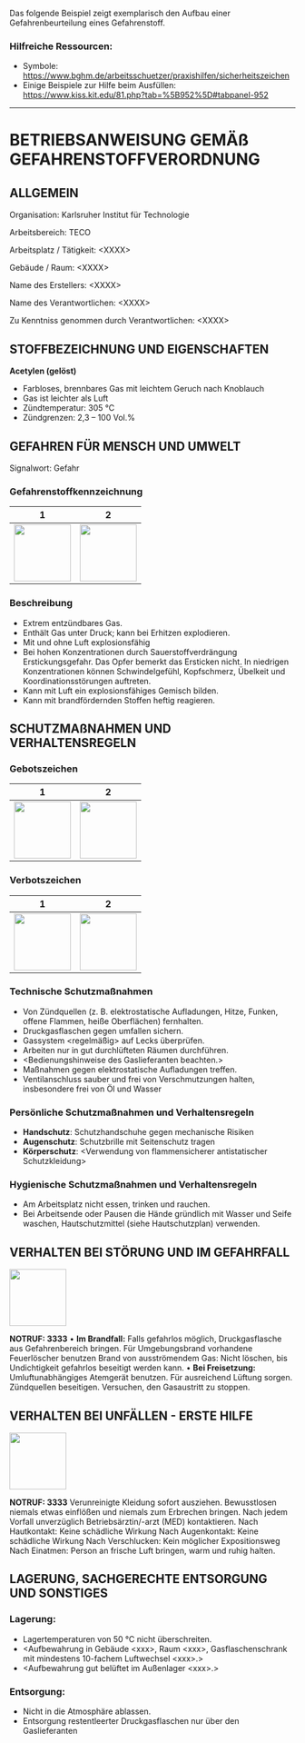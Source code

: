 Das folgende Beispiel zeigt exemplarisch den Aufbau einer Gefahrenbeurteilung eines Gefahrenstoff. 

### Hilfreiche Ressourcen:
- Symbole: https://www.bghm.de/arbeitsschuetzer/praxishilfen/sicherheitszeichen
- Einige Beispiele zur Hilfe beim Ausfüllen: https://www.kiss.kit.edu/81.php?tab=%5B952%5D#tabpanel-952

____


# BETRIEBSANWEISUNG GEMÄß GEFAHRENSTOFFVERORDNUNG

## ALLGEMEIN
Organisation: Karlsruher Institut für Technologie

Arbeitsbereich: TECO

Arbeitsplatz / Tätigkeit: \<XXXX\>

Gebäude / Raum: \<XXXX\>

Name des Erstellers: \<XXXX\>

Name des Verantwortlichen: \<XXXX\>

Zu Kenntniss genommen durch Verantwortlichen: \<XXXX\>

## STOFFBEZEICHNUNG UND EIGENSCHAFTEN
**Acetylen (gelöst)**

- Farbloses, brennbares Gas mit leichtem Geruch nach Knoblauch
- Gas ist leichter als Luft	
- Zündtemperatur: 305 °C
- Zündgrenzen: 2,3 – 100 Vol.%


## GEFAHREN FÜR MENSCH UND UMWELT
Signalwort: Gefahr

### Gefahrenstoffkennzeichnung
1 |  2
:-------------------------:|:-------------------------:
<img src="https://www.bghm.de/fileadmin/user_upload/Arbeitsschuetzer/Praxishilfen/Sicherheitszeichen/GHS-Piktogramme/GHS_02_gr.gif" data-canonical-src="https://www.bghm.de/fileadmin/user_upload/Arbeitsschuetzer/Praxishilfen/Sicherheitszeichen/GHS-Piktogramme/GHS_02_gr.gif" width="100" /> | <img src="https://www.bghm.de/fileadmin/user_upload/Arbeitsschuetzer/Praxishilfen/Sicherheitszeichen/GHS-Piktogramme/GHS_04_gr.gif" data-canonical-src="https://www.bghm.de/fileadmin/user_upload/Arbeitsschuetzer/Praxishilfen/Sicherheitszeichen/GHS-Piktogramme/GHS_04_gr.gif" width="100" /> 

### Beschreibung
-	Extrem entzündbares Gas.
- Enthält Gas unter Druck; kann bei Erhitzen explodieren.
- Mit und ohne Luft explosionsfähig
- Bei hohen Konzentrationen durch Sauerstoffverdrängung Erstickungsgefahr. Das Opfer bemerkt das Ersticken nicht. In niedrigen Konzentrationen können Schwindelgefühl, Kopfschmerz, Übelkeit und Koordinationsstörungen auftreten.
- Kann mit Luft ein explosionsfähiges Gemisch bilden.
- Kann mit brandfördernden Stoffen heftig reagieren.


## SCHUTZMAßNAHMEN UND VERHALTENSREGELN
### Gebotszeichen
1 |  2 
:-------------------------:|:-------------------------:
<img src="https://www.bghm.de/fileadmin/user_upload/Arbeitsschuetzer/Praxishilfen/Sicherheitszeichen/gebote/M004_Augenschutz-benutzen.jpg" data-canonical-src="https://www.bghm.de/fileadmin/user_upload/Arbeitsschuetzer/Praxishilfen/Sicherheitszeichen/gebote/M004_Augenschutz-benutzen.jpg" width="100" /> | <img src="https://www.bghm.de/fileadmin/user_upload/Arbeitsschuetzer/Praxishilfen/Sicherheitszeichen/gebote/M003_Gehoerschutz-benutzen.jpg" data-canonical-src="https://www.bghm.de/fileadmin/user_upload/Arbeitsschuetzer/Praxishilfen/Sicherheitszeichen/gebote/M003_Gehoerschutz-benutzen.jpg" width="100" />

### Verbotszeichen
1 | 2
:-------------------------:|:-------------------------:
<img src="https://www.bghm.de/fileadmin/user_upload/Arbeitsschuetzer/Praxishilfen/Sicherheitszeichen/verbote/P010%20Ber%C3%BChren%20verboten.jpg" data-canonical-src="https://www.bghm.de/fileadmin/user_upload/Arbeitsschuetzer/Praxishilfen/Sicherheitszeichen/verbote/P010%20Ber%C3%BChren%20verboten.jpg" width="100" /> | <img src="https://www.bghm.de/fileadmin/user_upload/Arbeitsschuetzer/Praxishilfen/Sicherheitszeichen/verbote/P028%20Benutzen%20von%20Handschuhen%20verboten.jpg"  data-canonical-src="https://www.bghm.de/fileadmin/user_upload/Arbeitsschuetzer/Praxishilfen/Sicherheitszeichen/verbote/P028%20Benutzen%20von%20Handschuhen%20verboten.jpg" width="100" /> 


### Technische Schutzmaßnahmen 
-	Von Zündquellen (z. B. elektrostatische Aufladungen, Hitze, Funken, offene Flammen, heiße Oberflächen) fernhalten.
-	Druckgasflaschen gegen umfallen sichern.
-	Gassystem \<regelmäßig\> auf Lecks überprüfen.
-	Arbeiten nur in gut durchlüfteten Räumen durchführen.
-	\<Bedienungshinweise des Gaslieferanten beachten.\>
-	Maßnahmen gegen elektrostatische Aufladungen treffen.
-	Ventilanschluss sauber und frei von Verschmutzungen halten, insbesondere frei von Öl und Wasser

### Persönliche Schutzmaßnahmen und Verhaltensregeln
- **Handschutz**: Schutzhandschuhe <Bezeichnung> gegen mechanische Risiken
- **Augenschutz**: Schutzbrille mit Seitenschutz tragen
- **Körperschutz**:	\<Verwendung von flammensicherer antistatischer Schutzkleidung\>


### Hygienische Schutzmaßnahmen und Verhaltensregeln
- Am Arbeitsplatz nicht essen, trinken und rauchen.
- Bei Arbeitsende oder Pausen die Hände gründlich mit Wasser und Seife waschen, Hautschutzmittel (siehe Hautschutzplan) verwenden.



## VERHALTEN BEI STÖRUNG UND IM GEFAHRFALL
<img src="https://www.bghm.de/fileadmin/user_upload/Arbeitsschuetzer/Praxishilfen/Sicherheitszeichen/brandschutz/F001%20Feuerl%C3%B6scher.jpg" data-canonical-src="https://www.bghm.de/fileadmin/user_upload/Arbeitsschuetzer/Praxishilfen/Sicherheitszeichen/brandschutz/F001%20Feuerl%C3%B6scher.jpg" width="100" />

**NOTRUF: 3333**
•	**Im Brandfall:** Falls gefahrlos möglich, Druckgasflasche aus Gefahrenbereich bringen. Für Umgebungsbrand vorhandene Feuerlöscher benutzen
Brand von ausströmendem Gas: Nicht löschen, bis Undichtigkeit gefahrlos beseitigt werden kann.
•	**Bei Freisetzung:** Umluftunabhängiges Atemgerät benutzen. Für ausreichend Lüftung sorgen. Zündquellen beseitigen. Versuchen, den Gasaustritt zu stoppen.



## VERHALTEN BEI UNFÄLLEN - ERSTE HILFE
<img src="https://www.bghm.de/fileadmin/user_upload/Arbeitsschuetzer/Praxishilfen/Sicherheitszeichen/rettung/E003%20Erste%20Hilfe.jpg" data-canonical-src="https://www.bghm.de/fileadmin/user_upload/Arbeitsschuetzer/Praxishilfen/Sicherheitszeichen/rettung/E003%20Erste%20Hilfe.jpg" width="100" />

**NOTRUF: 3333**
Verunreinigte Kleidung sofort ausziehen. Bewusstlosen niemals etwas einflößen und niemals zum Erbrechen bringen. Nach jedem Vorfall unverzüglich Betriebsärztin/-arzt (MED) kontaktieren.
Nach Hautkontakt: Keine schädliche Wirkung 
Nach Augenkontakt: Keine schädliche Wirkung
Nach Verschlucken: Kein möglicher Expositionsweg
Nach Einatmen: Person an frische Luft bringen, warm und ruhig halten.


## LAGERUNG, SACHGERECHTE ENTSORGUNG UND SONSTIGES
### Lagerung: 
- Lagertemperaturen von 50 °C nicht überschreiten.
- \<Aufbewahrung in Gebäude \<xxx\>, Raum \<xxx\>, Gasflaschenschrank mit mindestens 10-fachem Luftwechsel \<xxx\>.\>
- \<Aufbewahrung gut belüftet im Außenlager \<xxx\>.\>

 ### Entsorgung:
- Nicht in die Atmosphäre ablassen.
- Entsorgung restentleerter Druckgasflaschen nur über den Gaslieferanten


